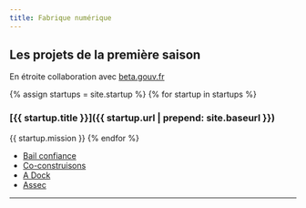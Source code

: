 ```yaml
---
title: Fabrique numérique
---
```


## Les projets de la première saison

En étroite collaboration avec [beta.gouv.fr](https://beta.gouv.fr/)


{% assign startups = site.startup %}
{% for startup in startups %}
### [{{ startup.title }}]({{ startup.url | prepend: site.baseurl }}) 
{{ startup.mission }}
{% endfor %}
* [Bail confiance](./)
* [Co-construisons](./)
* [A Dock](./)
* [Assec](./)

---

